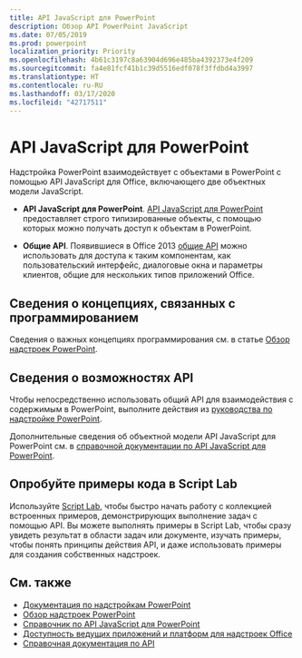 ```yaml
---
title: API JavaScript для PowerPoint
description: Обзор API PowerPoint JavaScript
ms.date: 07/05/2019
ms.prod: powerpoint
localization_priority: Priority
ms.openlocfilehash: 4b61c3197c8a63904d696e485ba4392373e4f209
ms.sourcegitcommit: fa4e81fcf41b1c39d5516edf078f3ffdbd4a3997
ms.translationtype: HT
ms.contentlocale: ru-RU
ms.lasthandoff: 03/17/2020
ms.locfileid: "42717511"
---
```

# <a name="javascript-api-for-powerpoint"></a>API JavaScript для PowerPoint

Надстройка PowerPoint взаимодействует с объектами в PowerPoint с помощью API JavaScript для Office, включающего две объектных модели JavaScript.

* **API JavaScript для PowerPoint**. [API JavaScript для PowerPoint](/javascript/api/powerpoint) предоставляет строго типизированные объекты, с помощью которых можно получать доступ к объектам в PowerPoint.

* **Общие API**. Появившиеся в Office 2013 [общие API](/javascript/api/office) можно использовать для доступа к таким компонентам, как пользовательский интерфейс, диалоговые окна и параметры клиентов, общие для нескольких типов приложений Office.

## <a name="learn-programming-concepts"></a>Сведения о концепциях, связанных с программированием

Сведения о важных концепциях программирования см. в статье [Обзор надстроек PowerPoint](../../powerpoint/powerpoint-add-ins.md).

## <a name="learn-about-api-capabilities"></a>Сведения о возможностях API

Чтобы непосредственно использовать общий API для взаимодействия с содержимым в PowerPoint, выполните действия из [руководства по надстройке PowerPoint](../../tutorials/powerpoint-tutorial.md).

Дополнительные сведения об объектной модели API JavaScript для PowerPoint см. в [справочной документации по API JavaScript для PowerPoint](/javascript/api/powerpoint).

## <a name="try-out-code-samples-in-script-lab"></a>Опробуйте примеры кода в Script Lab

Используйте [Script Lab](../../overview/explore-with-script-lab.md), чтобы быстро начать работу с коллекцией встроенных примеров, демонстрирующих выполнение задач с помощью API. Вы можете выполнять примеры в Script Lab, чтобы сразу увидеть результат в области задач или документе, изучать примеры, чтобы понять принципы действия API, и даже использовать примеры для создания собственных надстроек.

## <a name="see-also"></a>См. также

- [Документация по надстройкам PowerPoint](../../powerpoint/index.md)
- [Обзор надстроек PowerPoint](../../powerpoint/powerpoint-add-ins.md)
- [Справочник по API JavaScript для PowerPoint](/javascript/api/powerpoint)
- [Доступность ведущих приложений и платформ для надстроек Office](../../overview/office-add-in-availability.md)
- [Справочная документация по API](../javascript-api-for-office.md)
